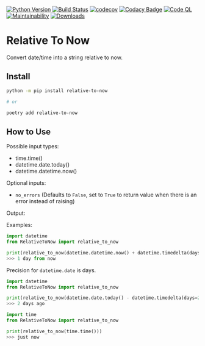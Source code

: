 [![Python Version](https://img.shields.io/badge/Python-3.6%20%7C%203.7%20%7C%203.8%20%7C%203.9-blue)](https://pypi.org/project/relative-to-now/)
[![Build Status](https://travis-ci.com/Riverside-Healthcare/RelativeToNow.svg?branch=master)](https://travis-ci.com/Riverside-Healthcare/RelativeToNow)
[![codecov](https://codecov.io/gh/Riverside-Healthcare/RelativeToNow/branch/master/graph/badge.svg?token=PHYGI9FI22)](https://codecov.io/gh/Riverside-Healthcare/RelativeToNow)
[![Codacy Badge](https://app.codacy.com/project/badge/Grade/2533c8838ffe4c6a82c889d6d98f2050)](https://www.codacy.com/gh/Riverside-Healthcare/RelativeToNow/dashboard?utm_source=github.com&amp;utm_medium=referral&amp;utm_content=Riverside-Healthcare/RelativeToNow&amp;utm_campaign=Badge_Grade)
[![Code QL](https://github.com/Riverside-Healthcare/extract_management/workflows/CodeQL/badge.svg)](https://github.com/Riverside-Healthcare/extract_management/actions/workflows/codeql-analysis.yml)
[![Maintainability](https://api.codeclimate.com/v1/badges/9c289db00e2942b3ad8e/maintainability)](https://codeclimate.com/github/Riverside-Healthcare/RelativeToNow/maintainability)
[![Downloads](https://img.shields.io/pypi/dm/relative-to-now.svg)](https://pypi.org/project/relative-to-now/)

# Relative To Now

Convert date/time into a string relative to now.

## Install

```sh
python -m pip install relative-to-now

# or

poetry add relative-to-now
```

## How to Use

Possible input types:

  * time.time()
  * datetime.date.today()
  * datetime.datetime.now()

Optional inputs:

  * ``no_errors`` (Defaults to ``False``, set to ``True`` to return value when there is an error instead of raising)

Output:
    <int> <unit> <text>

Examples:
```python
import datetime
from RelativeToNow import relative_to_now

print(relative_to_now(datetime.datetime.now() + datetime.timedelta(days=1)))
>>> 1 day from now
```

Precision for `datetime.date` is days.
```python
import datetime
from RelativeToNow import relative_to_now

print(relative_to_now(datetime.date.today() - datetime.timedelta(days=2)))
>>> 2 days ago
```

```python
import time
from RelativeToNow import relative_to_now

print(relative_to_now(time.time()))
>>> just now
```